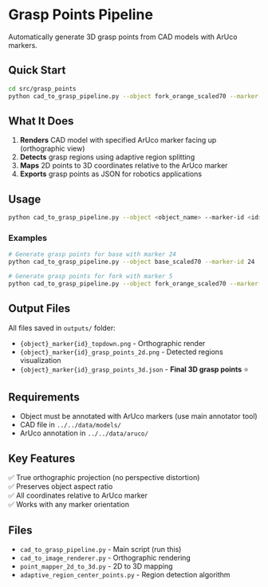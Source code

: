 # Grasp Points Pipeline

Automatically generate 3D grasp points from CAD models with ArUco markers.

## Quick Start

```bash
cd src/grasp_points
python cad_to_grasp_pipeline.py --object fork_orange_scaled70 --marker-id 5
```

## What It Does

1. **Renders** CAD model with specified ArUco marker facing up (orthographic view)
2. **Detects** grasp regions using adaptive region splitting
3. **Maps** 2D points to 3D coordinates relative to the ArUco marker
4. **Exports** grasp points as JSON for robotics applications

## Usage

```bash
python cad_to_grasp_pipeline.py --object <object_name> --marker-id <id>
```

### Examples

```bash
# Generate grasp points for base with marker 24
python cad_to_grasp_pipeline.py --object base_scaled70 --marker-id 24

# Generate grasp points for fork with marker 5
python cad_to_grasp_pipeline.py --object fork_orange_scaled70 --marker-id 5
```

## Output Files

All files saved in `outputs/` folder:

- `{object}_marker{id}_topdown.png` - Orthographic render
- `{object}_marker{id}_grasp_points_2d.png` - Detected regions visualization
- `{object}_marker{id}_grasp_points_3d.json` - **Final 3D grasp points** ⭐

## Requirements

- Object must be annotated with ArUco markers (use main annotator tool)
- CAD file in `../../data/models/`
- ArUco annotation in `../../data/aruco/`

## Key Features

✅ True orthographic projection (no perspective distortion)  
✅ Preserves object aspect ratio  
✅ All coordinates relative to ArUco marker  
✅ Works with any marker orientation  

## Files

- `cad_to_grasp_pipeline.py` - Main script (run this)
- `cad_to_image_renderer.py` - Orthographic rendering
- `point_mapper_2d_to_3d.py` - 2D to 3D mapping
- `adaptive_region_center_points.py` - Region detection algorithm

